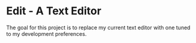 # Edit - A Text Editor

The goal for this project is to replace my current text editor
with one tuned to my development preferences.
